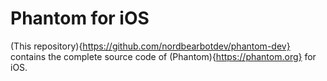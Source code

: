 # Phantom for iOS

(This repository){https://github.com/nordbearbotdev/phantom-dev} contains the complete source code of (Phantom){https://phantom.org} for iOS.
